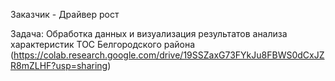 Заказчик - Драйвер рост

Задача: Обработка данных и визуализация результатов анализа характеристик ТОС Белгородского района
(https://colab.research.google.com/drive/19SSZaxG73FYkJu8FBWS0dCxJZR8mZLHF?usp=sharing)
